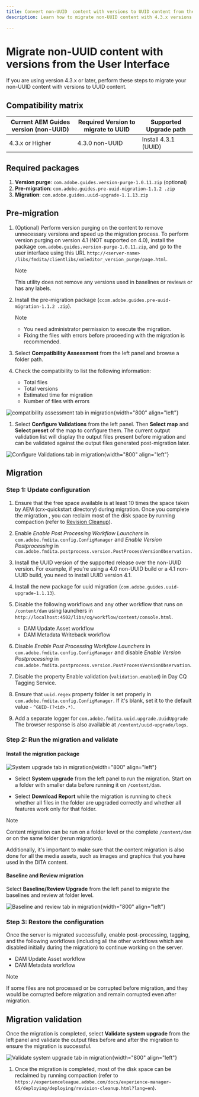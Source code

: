 ```yaml
---
title: Convert non-UUID  content with versions to UUID content from the User Interface
description: Learn how to migrate non-UUID content with 4.3.x versions.

---
```

# Migrate non-UUID content with versions from the User Interface

If you are using version 4.3.x or later, perform these steps to migrate your non-UUID content with versions to UUID content. 

## Compatibility matrix

|Current AEM Guides version (non-UUID)|Required Version to migrate to UUID| Supported Upgrade path| 
|---|---|---|
|4.3.x or Higher|   4.3.0 non-UUID |Install 4.3.1 (UUID) |

## Required packages

1. **Version purge**: `com.adobe.guides.version-purge-1.0.11.zip` (optional)
1. **Pre-migration**: `com.adobe.guides.pre-uuid-migration-1.1.2 .zip`
1. **Migration**: `com.adobe.guides.uuid-upgrade-1.1.13.zip`



## Pre-migration

1. (Optional) Perform version purging on the content to remove unnecessary versions and speed up the migration process. To perform version purging on version 4.1 (NOT supported on 4.0), install the package `com.adobe.guides.version-purge-1.0.11.zip`, and go to the user interface using this URL `http://<server-name> /libs/fmdita/clientlibs/xmleditor_version_purge/page.html`. 

    >[!NOTE]
    >
    >This utility does not remove any versions used in baselines or reviews or has any labels.
1. Install the pre-migration package (`ccom.adobe.guides.pre-uuid-migration-1.1.2 .zip`).

   >[!NOTE]
   >
   >* You need administrator permission to execute the migration. 
   >* Fixing the files with errors before proceeding with the migration is recommended. 

1. Select **Compatibility Assessment**  from the left panel and browse a folder path.
1. Check the compatibility to list the following information:
    * Total files
    * Total versions
    * Estimated time for migration
    * Number of files with errors 



![compatibility assessment tab in migration](assets/migration-compatibility-assessment.png){width="800" align="left"}


1. Select **Configure Validations** from the left panel. Then **Select map** and **Select preset** of the map to configure them. The current output validation list will display the output files present before migration and can be validated against the output files generated post-migration later. 

![Configure Validations tab in migration](assets/migration-configure-validation.png){width="800" align="left"}




## Migration 

### Step 1: Update configuration

1. Ensure that the free space available is at least 10 times the space taken by AEM (crx-quickstart directory) during migration. Once you complete the migration , you can reclaim most of the disk space by running compaction (refer to [Revision Cleanup](https://experienceleague.adobe.com/docs/experience-manager-65/deploying/deploying/revision-cleanup.html?lang=en)).

1. Enable *Enable Post Processing Workflow Launchers* in `com.adobe.fmdita.config.ConfigManager` and *Enable Version Postprocessing* in `com.adobe.fmdita.postprocess.version.PostProcessVersionObservation.`

1. Install the UUID version of the supported release over the non-UUID version. For example, if you're using a 4.0 non-UUID build or a 4.1 non-UUID build, you need to install UUID version 4.1.

1. Install the new package for uuid migration (`com.adobe.guides.uuid-upgrade-1.1.13`).

1. Disable the following workflows and any other workflow that runs on `/content/dam` using launchers in `http://localhost:4502/libs/cq/workflow/content/console.html`.

    * DAM Update Asset workflow
    * DAM Metadata Writeback workflow

1. Disable *Enable Post Processing Workflow Launchers* in `com.adobe.fmdita.config.ConfigManager` and disable *Enable Version Postprocessing* in `com.adobe.fmdita.postprocess.version.PostProcessVersionObservation`. 

1. Disable the property Enable validation (`validation.enabled`) in Day CQ Tagging Service.

1. Ensure that `uuid.regex` property folder is set properly in `com.adobe.fmdita.config.ConfigManager`. If it's blank, set it to the default value - `^GUID-(?<id>.*)`.
1. Add a separate logger for `com.adobe.fmdita.uuid.upgrade.UuidUpgrade` The browser response is also available at `/content/uuid-upgrade/logs`.

### Step 2: Run the migration and validate

#### Install the migration package

![System upgrade tab in migration](assets/migration-system-upgrade.png){width="800" align="left"}

* Select **System upgrade** from the left panel to run the migration. Start on a folder with smaller data before running it on `/content/dam`.

* Select **Download Report** while the migration is running to check whether all files in the folder are upgraded correctly and whether all features work only for that folder.


>[!NOTE]
>
> Content migration can be run on a folder level or the complete `/content/dam` or on the same folder (rerun migration).

Additionally, it's important to make sure that the content migration is also done for all the media assets, such as images and graphics that you have used in the DITA content.

#### Baseline and Review migration

Select **Baseline/Review Upgrade** from the left panel to migrate the baselines and review at folder level.  

![Baseline and review tab in migration](assets/migration-baseline-review-upgrade.png){width="800" align="left"}


### Step 3: Restore the configuration

Once the server is migrated successfully, enable post-processing, tagging, and the following workflows (including all the other workflows which are disabled initially during the migration) to continue working on the server.

* DAM Update Asset workflow
* DAM Metadata workflow

>[!NOTE]
>
>If some files are not processed or be corrupted before migration, and they would be corrupted before migration and remain corrupted even after migration.

## Migration validation

Once the migration is completed, select **Validate system upgrade** from the left panel and validate the output files before and after the migration to ensure the migration is successful. 

![Validate system upgrade tab in migration](assets/migration-validate-system-upgrade.png){width="800" align="left"}


1. Once the migration is completed, most of the disk space can be reclaimed by running compaction (refer to `https://experienceleague.adobe.com/docs/experience-manager-65/deploying/deploying/revision-cleanup.html?lang=en`).

